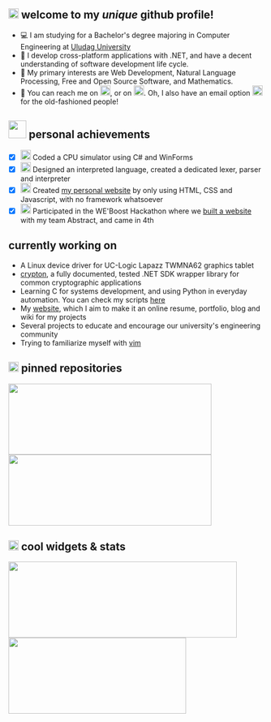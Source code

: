 ## <img src="https://raw.githubusercontent.com/fybx/fybx/master/welcome.gif" width="20px"> welcome to my _unique_ github profile!

 - 💻 I am studying for a Bachelor's degree majoring in Computer Engineering at [Uludag University][uni]
 - 🥼 I develop cross-platform applications with .NET, and have a decent understanding of software development life cycle.
 - 📜 My primary interests are Web Development, Natural Language Processing, Free and Open Source Software, and Mathematics.
 - 🔎 You can reach me on [<img src="https://cdn.svgporn.com/logos/twitter.svg" width="20px">][twitter], or on [<img src="https://cdn.svgporn.com/logos/linkedin-icon.svg" width="20px">][linkedin]. Oh, I also have an email option [<img src="https://cdn.svgporn.com/logos/google-gmail.svg" width="20px">][mail] for the old-fashioned people!

## <img src="https://raw.githubusercontent.com/fybx/fybx/main/sparkles.gif" width="35px"> personal achievements

 - [x] <img src="https://img.icons8.com/fluency/48/000000/smartphone-cpu.png" width="20px"/> Coded a CPU simulator using C# and WinForms
 - [x] <img src="https://img.icons8.com/fluency/48/000000/source-code.png" width="20px"/> Designed an interpreted language, created a dedicated lexer, parser and interpreter
 - [x] <img src="https://img.icons8.com/fluency/48/000000/web-design.png" width="20px"/> Created [my personal website][blog] by only using HTML, CSS and Javascript, with no framework whatsoever
 - [x] <img src="https://img.icons8.com/fluency/48/000000/trophy.png" width="20px"/> Participated in the WE'Boost Hackathon where we [built a website][weboost] with my team Abstract, and came in 4th

## currently working on

 - A Linux device driver for UC-Logic Lapazz TWMNA62 graphics tablet
 - [crypton][crypton], a fully documented, tested .NET SDK wrapper library for common cryptographic applications
 - Learning C for systems development, and using Python in everyday automation. You can check my scripts [here][scripts]
 - My [website][blog], which I aim to make it an online resume, portfolio, blog and wiki for my projects
 - Several projects to educate and encourage our university's engineering community
 - Trying to familiarize myself with [vim][vimrepo]

## <img src="https://raw.githubusercontent.com/fybx/fybx/master/pinned.gif" width="20px"> pinned repositories
<span>
    <a href="https://github.com/fybx/crypton"><img width="400px" height="140px" src="https://github-readme-stats.vercel.app/api/pin/?username=fybx&repo=crypton&theme=slateorange&show_owner=true" /></a>
    <a href="https://github.com/fybx/weboost2022"><img width="400px" height="140px" src="https://github-readme-stats.vercel.app/api/pin/?username=fybx&repo=weboost2022&theme=slateorange&show_owner=true" /></a>
</span>

## <img src="https://raw.githubusercontent.com/fybx/fybx/master/stats.gif" width="20px"> cool widgets & stats 

<span>
    <a href="#"><img width="450px" height="150px" src="https://github-readme-stats.vercel.app/api?username=fybx&show_icons=true&line_height=24&hide=contribs&count_private=true&include_all_commits=true&theme=slateorange"></a><a href="#">
    <img width="350px" height="150px" src="https://github-readme-stats.vercel.app/api/top-langs/?username=fybx&layout=compact&theme=slateorange"></a>
 </span>

 [vimrepo]: https://github.com/vim/vim
 [scripts]: https://github.com/fybx/scripts
 [crypton]: https://github.com/fybx/crypton 
 [weboost]: https://github.com/fybx/weboost2022 "Repository of hackathon submission"
 [blog]: https://balaban.software/ "My personal website"
 [twitter]: https://twitter.com/feritdegil "My Twitter profile"
 [linkedin]: https://linkedin.com/in/fybx "My LinkedIn profile"
 [mail]: mailto:fyb@duck.com "Send me an email!"
 [uni]: http://uludag.edu.tr "Website of my university"
